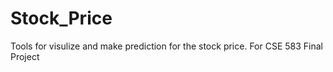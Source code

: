# Stock_Price
Tools for visulize and make prediction for the stock price. For CSE 583 Final Project 
